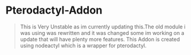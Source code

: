 # Pterodactyl-Addon
>This is Very Unstable as im currently updating this.The old module i was using was rewritten and it was changed some im working on a update that will have plenty more features.
This Addon is created using nodeactyl which is a wrapper for pterodactyl.


